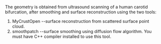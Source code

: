 The geometry is obtained from ultrasound scanning of a human carotid bifurcation, after smoothing and surface reconstruction using the two tools:
1. MyCrustOpen --surface reconstruction from scattered surface point cloud. 
2. smoothpatch --surface smoothing using diffusion flow algorithm. You must have C++ compiler installed to use this tool.


